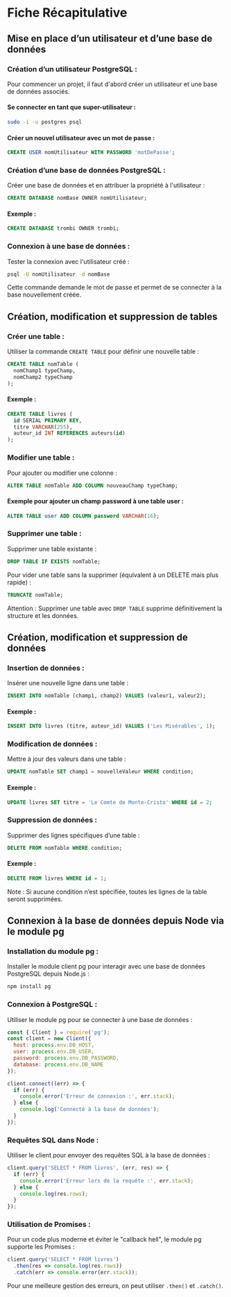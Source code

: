 
# Fiche Récapitulative

## Mise en place d’un utilisateur et d’une base de données

### Création d’un utilisateur PostgreSQL :
Pour commencer un projet, il faut d'abord créer un utilisateur et une base de données associés.

#### Se connecter en tant que super-utilisateur :
```bash
sudo -i -u postgres psql
```

#### Créer un nouvel utilisateur avec un mot de passe :
```sql
CREATE USER nomUtilisateur WITH PASSWORD 'motDePasse';
```

### Création d’une base de données PostgreSQL :
Créer une base de données et en attribuer la propriété à l'utilisateur :
```sql
CREATE DATABASE nomBase OWNER nomUtilisateur;
```

#### Exemple :
```sql
CREATE DATABASE trombi OWNER trombi;
```

### Connexion à une base de données :
Tester la connexion avec l'utilisateur créé :
```bash
psql -U nomUtilisateur -d nomBase
```
Cette commande demande le mot de passe et permet de se connecter à la base nouvellement créée.

## Création, modification et suppression de tables

### Créer une table :
Utiliser la commande `CREATE TABLE` pour définir une nouvelle table :
```sql
CREATE TABLE nomTable (
  nomChamp1 typeChamp,
  nomChamp2 typeChamp
);
```

#### Exemple :
```sql
CREATE TABLE livres (
  id SERIAL PRIMARY KEY,
  titre VARCHAR(255),
  auteur_id INT REFERENCES auteurs(id)
);
```

### Modifier une table :
Pour ajouter ou modifier une colonne :
```sql
ALTER TABLE nomTable ADD COLUMN nouveauChamp typeChamp;
```

#### Exemple pour ajouter un champ password à une table user :
```sql
ALTER TABLE user ADD COLUMN password VARCHAR(16);
```

### Supprimer une table :
Supprimer une table existante :
```sql
DROP TABLE IF EXISTS nomTable;
```

Pour vider une table sans la supprimer (équivalent à un DELETE mais plus rapide) :
```sql
TRUNCATE nomTable;
```

Attention : Supprimer une table avec `DROP TABLE` supprime définitivement la structure et les données.

## Création, modification et suppression de données

### Insertion de données :
Insérer une nouvelle ligne dans une table :
```sql
INSERT INTO nomTable (champ1, champ2) VALUES (valeur1, valeur2);
```

#### Exemple :
```sql
INSERT INTO livres (titre, auteur_id) VALUES ('Les Misérables', 1);
```

### Modification de données :
Mettre à jour des valeurs dans une table :
```sql
UPDATE nomTable SET champ1 = nouvelleValeur WHERE condition;
```

#### Exemple :
```sql
UPDATE livres SET titre = 'Le Comte de Monte-Cristo' WHERE id = 2;
```

### Suppression de données :
Supprimer des lignes spécifiques d’une table :
```sql
DELETE FROM nomTable WHERE condition;
```

#### Exemple :
```sql
DELETE FROM livres WHERE id = 1;
```

Note : Si aucune condition n’est spécifiée, toutes les lignes de la table seront supprimées.

## Connexion à la base de données depuis Node via le module pg

### Installation du module pg :
Installer le module client pg pour interagir avec une base de données PostgreSQL depuis Node.js :
```bash
npm install pg
```

### Connexion à PostgreSQL :
Utiliser le module pg pour se connecter à une base de données :
```javascript
const { Client } = require('pg');
const client = new Client({
  host: process.env.DB_HOST,
  user: process.env.DB_USER,
  password: process.env.DB_PASSWORD,
  database: process.env.DB_NAME
});

client.connect((err) => {
  if (err) {
    console.error('Erreur de connexion :', err.stack);
  } else {
    console.log('Connecté à la base de données');
  }
});
```

### Requêtes SQL dans Node :
Utiliser le client pour envoyer des requêtes SQL à la base de données :
```javascript
client.query('SELECT * FROM livres', (err, res) => {
  if (err) {
    console.error('Erreur lors de la requête :', err.stack);
  } else {
    console.log(res.rows);
  }
});
```

### Utilisation de Promises :
Pour un code plus moderne et éviter le "callback hell", le module pg supporte les Promises :
```javascript
client.query('SELECT * FROM livres')
  .then(res => console.log(res.rows))
  .catch(err => console.error(err.stack));
```

Pour une meilleure gestion des erreurs, on peut utiliser `.then()` et `.catch()`.
